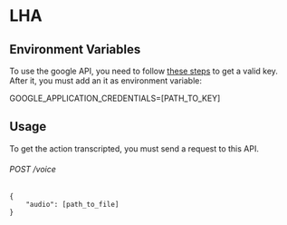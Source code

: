 # LHA

## Environment Variables
To use the google API, you need to follow [these steps](https://cloud.google.com/speech-to-text/docs/quickstart-client-libraries)
to get a valid key.
After it, you must add an it as environment variable:
   
GOOGLE_APPLICATION_CREDENTIALS=[PATH_TO_KEY]


## Usage
To get the action transcripted, you must send a request to this API.

###### POST /voice
```
{
    "audio": [path_to_file]
}
```